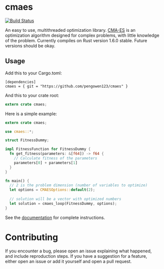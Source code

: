 # cmaes
[![Build Status](https://travis-ci.org/pengowen123/cmaes.svg?branch=master)](https://travis-ci.org/pengowen123/cmaes)

An easy to use, multithreaded optimization library.
[CMA-ES](https://en.wikipedia.org/wiki/CMA-ES) is an optimization algorithm designed for complex problems, with little knowledge of the problem. Currently compiles on Rust version 1.6.0 stable. Future versions should be okay.

## Usage

Add this to your Cargo.toml:
```
[dependencies]
cmaes = { git = "https://github.com/pengowen123/cmaes" }
```

And this to your crate root:
```rust
extern crate cmaes;
```

Here is a simple example:
```rust
extern crate cmaes;

use cmaes::*;

struct FitnessDummy;

impl FitnessFunction for FitnessDummy {
  fn get_fitness(parameters: &[f64]) -> f64 {
    // Calculate fitness of the parameters
    parameters[0] + parameters[1]
  }
}

fn main() {
  // 2 is the problem dimension (number of variables to optimize)
  let options = CMAESOptions::default(2);
  
  // solution will be a vector with optimized numbers
  let solution = cmaes_loop(FitnessDummy, options);
}
```

See the [documentation](http://pengowen123.github.io/cmaes/cmaes/index.html) for complete instructions.

# Contributing

If you encounter a bug, please open an issue explaining what happened, and include reproduction steps. If you have a suggestion for a feature, either open an issue or add it yourself and open a pull request.
